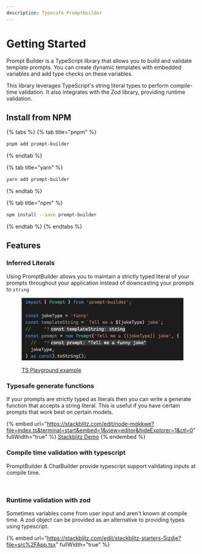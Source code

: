 ```yaml
---
description: Typesafe PromptBuilder
---
```


# Getting Started

Prompt Builder is a TypeScript library that allows you to build and validate template prompts. You can create dynamic templates with embedded variables and add type checks on these variables.

This library leverages TypeScript's string literal types to perform compile-time validation. It also integrates with the Zod library, providing runtime validation.

## Install from NPM

{% tabs %}
{% tab title="pnpm" %}
```bash
pnpm add prompt-builder
```
{% endtab %}

{% tab title="yarn" %}
```bash
yarn add prompt-builder
```
{% endtab %}

{% tab title="npm" %}
```bash
npm install --save prompt-builder
```
{% endtab %}
{% endtabs %}

## Features

### Inferred Literals

Using PromptBuilder allows you to maintain a strictly typed literal of your prompts throughout your application instead of downcasting your prompts to `string`

<figure><img src=".gitbook/assets/image (5).png" alt=""><figcaption><p><a href="https://www.typescriptlang.org/play?ts=5.0.4#code/JYWwDg9gTgLgBAbzgBShc8C+cBmaRwDkY+YMAtAEYCuwANgCYCmUhA3AFAcDGEAdgGd4AKwgBrJgBUAnmCZwAvERzU+faYR78hcGE3B0AhnoDKMKMD4BzRXAAGkpnTpwQ8w3AAkCURJlzsXyY7TgB6ULhIyIA9AH4tQXgSdDJbPiYAdxRSGAAKQkdnV3dEH3EpWSZMQPLCABpEDkjwqLimuCD-JjqObEMBOF5EgEoAOhgIMwtrXOHODiA">TS Playground example</a></p></figcaption></figure>

### Typesafe generate functions

If your prompts are strictly typed as literals then you can write a generate function that accepts a string literal. This is useful if you have certain prompts that work best on certain models.

{% embed url="https://stackblitz.com/edit/node-mgkkwe?file=index.ts&terminal=start&embed=1&view=editor&hideExplorer=1&ctl=0" fullWidth="true" %}
[Stackblitz Demo](https://stackblitz.com/edit/node-mgkkwe?file=index.ts\&terminal=start)
{% endembed %}

### Compile time validation with typescript

PromptBuilder & ChatBuilder provide typescript support validating inputs at compile time.

&#x20;

<figure><img src=".gitbook/assets/ChatBuilder.gif" alt=""><figcaption></figcaption></figure>

### Runtime validation with zod

Sometimes variables come from user input and aren't known at compile time. A zod object can be provided as an alternative to providing types using typescript.

{% embed url="https://stackblitz.com/edit/stackblitz-starters-5jzdje?file=src%2FApp.tsx" fullWidth="true" %}
